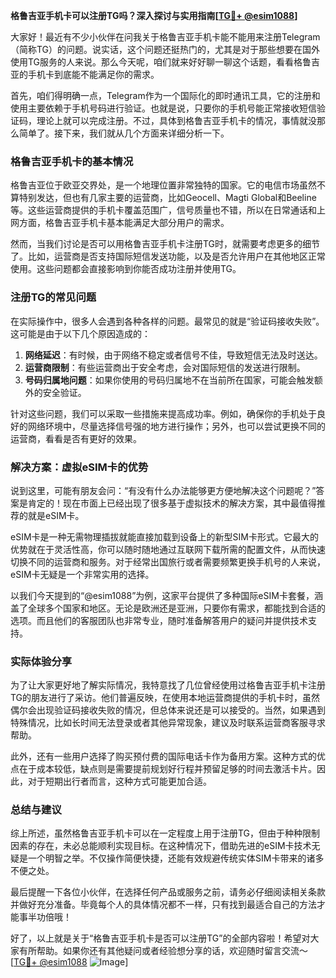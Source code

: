 **格鲁吉亚手机卡可以注册TG吗？深入探讨与实用指南[[TG💪+ @esim1088](https://t.me/s/esim1088)]**

大家好！最近有不少小伙伴在问我关于格鲁吉亚手机卡能不能用来注册Telegram（简称TG）的问题。说实话，这个问题还挺热门的，尤其是对于那些想要在国外使用TG服务的人来说。那么今天呢，咱们就来好好聊一聊这个话题，看看格鲁吉亚的手机卡到底能不能满足你的需求。

首先，咱们得明确一点，Telegram作为一个国际化的即时通讯工具，它的注册和使用主要依赖于手机号码进行验证。也就是说，只要你的手机号能正常接收短信验证码，理论上就可以完成注册。不过，具体到格鲁吉亚手机卡的情况，事情就没那么简单了。接下来，我们就从几个方面来详细分析一下。

### 格鲁吉亚手机卡的基本情况

格鲁吉亚位于欧亚交界处，是一个地理位置非常独特的国家。它的电信市场虽然不算特别发达，但也有几家主要的运营商，比如Geocell、Magti Global和Beeline等。这些运营商提供的手机卡覆盖范围广，信号质量也不错，所以在日常通话和上网方面，格鲁吉亚手机卡基本能满足大部分用户的需求。

然而，当我们讨论是否可以用格鲁吉亚手机卡注册TG时，就需要考虑更多的细节了。比如，运营商是否支持国际短信发送功能，以及是否允许用户在其他地区正常使用。这些问题都会直接影响到你能否成功注册并使用TG。

### 注册TG的常见问题

在实际操作中，很多人会遇到各种各样的问题。最常见的就是“验证码接收失败”。这可能是由于以下几个原因造成的：

1. **网络延迟**：有时候，由于网络不稳定或者信号不佳，导致短信无法及时送达。
2. **运营商限制**：有些运营商出于安全考虑，会对国际短信的发送进行限制。
3. **号码归属地问题**：如果你使用的号码归属地不在当前所在国家，可能会触发额外的安全验证。

针对这些问题，我们可以采取一些措施来提高成功率。例如，确保你的手机处于良好的网络环境中，尽量选择信号强的地方进行操作；另外，也可以尝试更换不同的运营商，看看是否有更好的效果。

### 解决方案：虚拟eSIM卡的优势

说到这里，可能有朋友会问：“有没有什么办法能够更方便地解决这个问题呢？”答案是肯定的！现在市面上已经出现了很多基于虚拟技术的解决方案，其中最值得推荐的就是eSIM卡。

eSIM卡是一种无需物理插拔就能直接加载到设备上的新型SIM卡形式。它最大的优势就在于灵活性高，你可以随时随地通过互联网下载所需的配置文件，从而快速切换不同的运营商和服务。对于经常出国旅行或者需要频繁更换手机号的人来说，eSIM卡无疑是一个非常实用的选择。

以我们今天提到的“@esim1088”为例，这家平台提供了多种国际eSIM卡套餐，涵盖了全球多个国家和地区。无论是欧洲还是亚洲，只要你有需求，都能找到合适的选项。而且他们的客服团队也非常专业，随时准备解答用户的疑问并提供技术支持。

### 实际体验分享

为了让大家更好地了解实际情况，我特意找了几位曾经使用过格鲁吉亚手机卡注册TG的朋友进行了采访。他们普遍反映，在使用本地运营商提供的手机卡时，虽然偶尔会出现验证码接收失败的情况，但总体来说还是可以接受的。当然，如果遇到特殊情况，比如长时间无法登录或者其他异常现象，建议及时联系运营商客服寻求帮助。

此外，还有一些用户选择了购买预付费的国际电话卡作为备用方案。这种方式的优点在于成本较低，缺点则是需要提前规划好行程并预留足够的时间去激活卡片。因此，对于短期出行者而言，这种方式可能更加合适。

### 总结与建议

综上所述，虽然格鲁吉亚手机卡可以在一定程度上用于注册TG，但由于种种限制因素的存在，未必总能顺利实现目标。在这种情况下，借助先进的eSIM卡技术无疑是一个明智之举。不仅操作简便快捷，还能有效规避传统实体SIM卡带来的诸多不便之处。

最后提醒一下各位小伙伴，在选择任何产品或服务之前，请务必仔细阅读相关条款并做好充分准备。毕竟每个人的具体情况都不一样，只有找到最适合自己的方法才能事半功倍哦！

好了，以上就是关于“格鲁吉亚手机卡是否可以注册TG”的全部内容啦！希望对大家有所帮助。如果你还有其他疑问或者经验想分享的话，欢迎随时留言交流～ [[TG💪+ @esim1088](https://t.me/s/esim1088) ![Image](https://i.postimg.cc/4NQfJmqS/Snipaste-2025-05-13-00-14-12.png)]